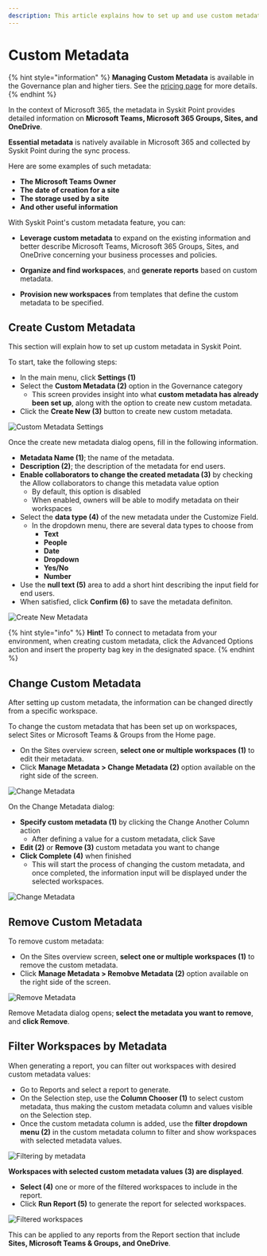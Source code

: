 ```yaml
---
description: This article explains how to set up and use custom metadata for reports in Syskit Point.
---
```


# Custom Metadata

{% hint style="information" %}
**Managing Custom Metadata** is available in the Governance plan and higher tiers. See the [pricing page](https://www.syskit.com/products/point/pricing/) for more details.
{% endhint %}

In the context of Microsoft 365, the metadata in Syskit Point provides detailed information on **Microsoft Teams, Microsoft 365 Groups, Sites, and OneDrive**.

**Essential metadata** is natively available in  Microsoft 365 and collected by Syskit Point during the sync process. 

Here are some examples of such metadata:

 * **The Microsoft Teams Owner**
 * **The date of creation for a site**
 * **The storage used by a site**
 * **And other useful information**

With Syskit Point's custom metadata feature, you can:

* **Leverage custom metadata** to expand on the existing information and better describe Microsoft Teams, Microsoft 365 Groups, Sites, and OneDrive concerning your business processes and policies.

* **Organize and find workspaces**, and **generate reports** based on custom metadata.

* **Provision new workspaces** from templates that define the custom metadata to be specified. 

## Create Custom Metadata
This section will explain how to set up custom metadata in Syskit Point. 

To start, take the following steps:
* In the main menu, click **Settings (1)**
* Select the **Custom Metadata (2)** option in the Governance category
   * This screen provides insight into what **custom metadata has already been set up**, along with the option to create new custom metadata.  
* Click the **Create New (3)** button to create new custom metadata.

![Custom Metadata Settings](../.gitbook/assets/manage-custom-metadata-create-new.png)

Once the create new metadata dialog opens, fill in the following information.
* **Metadata Name (1)**; the name of the metadata.
* **Description (2)**; the description of the metadata for end users.
* **Enable collaborators to change the created metadata (3)** by checking the Allow collaborators to change this metadata value option
  * By default, this option is disabled
  * When enabled, owners will be able to modify metadata on their workspaces
* Select the **data type (4)** of the new metadata under the Customize Field.
  * In the dropdown menu, there are several data types to choose from
    * **Text**
    * **People**
    * **Date**
    * **Dropdown**
    * **Yes/No**
    * **Number**
* Use the **null text (5)** area to add a short hint describing the input field for end users.
* When satisfied, click **Confirm (6)** to save the metadata definiton.

![Create New Metadata](../.gitbook/assets/manage-custom-metadata-create-new-dialog.png)

 {% hint style="info" %}
**Hint!** To connect to metadata from your environment, when creating custom metadata, click the Advanced Options action and insert the property bag key in the designated space.
{% endhint %}

## Change Custom Metadata

After setting up custom metadata, the information can be changed directly from a specific workspace.

To change the custom metadata that has been set up on workspaces, select Sites or Microsoft Teams & Groups from the Home page.

* On the Sites overview screen, **select one or multiple workspaces (1)** to edit their metadata.
* Click **Manage Metadata > Change Metadata (2)** option available on the right side of the screen.

![Change Metadata](../.gitbook/assets/manage-custom-metadata-change-metadata.png) 

On the Change Metadata dialog:
* **Specify custom metadata (1)** by clicking the Change Another Column action
  * After defining a value for a custom metadata, click Save
* **Edit (2)** or **Remove (3)** custom metadata you want to change
* **Click Complete (4)** when finished
  * This will start the process of changing the custom metadata, and once completed, the information input will be displayed under the selected workspaces.

![Change Metadata](../.gitbook/assets/manage-custom-metadata-change-metadata-dialog.png)

## Remove Custom Metadata

To remove custom metadata:
* On the Sites overview screen, **select one or multiple workspaces (1)** to remove the custom metadata.
* Click **Manage Metadata > Remobve Metadata (2)** option available on the right side of the screen.

![Remove Metadata](../.gitbook/assets/manage-custom-metadata-remove-metadata.png) 

Remove Metadata dialog opens; **select the metadata you want to remove**, and **click Remove**.

## Filter Workspaces by Metadata

When generating a report, you can filter out workspaces with desired custom metadata values:

* Go to Reports and select a report to generate.
* On the Selection step, use the **Column Chooser (1)** to select custom metadata, thus making the custom metadata column and values visible on the Selection step.
* Once the custom metadata column is added, use the **filter dropdown menu (2)** in the custom metadata column to filter and show workspaces with selected metadata values. 

![Filtering by metadata](../.gitbook/assets/manage-custom-metadata-filter.png)

**Workspaces with selected custom metadata values (3) are displayed**.
* **Select (4)** one or more of the filtered workspaces to include in the report.
* Click **Run Report (5)** to generate the report for selected workspaces. 

![Filtered workspaces](../.gitbook/assets/manage-custom-metadata-filter-run-report.png)

This can be applied to any reports from the Report section that include **Sites, Microsoft Teams & Groups, and OneDrive**.